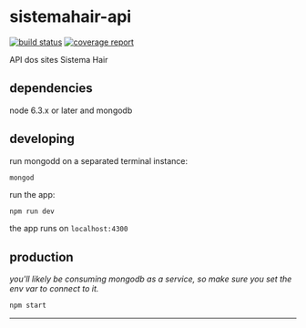 # sistemahair-api

[![build status](https://gitlab.com/ship7software/sistemahair-api/badges/master/build.svg)](https://gitlab.com/ship7software/sistemahair-api/commits/master)
[![coverage report](https://gitlab.com/ship7software/sistemahair-api/badges/master/coverage.svg)](https://gitlab.com/ship7software/sistemahair-api/commits/master)

API dos sites Sistema Hair



## dependencies

node 6.3.x or later and mongodb

## developing

run mongodd on a separated terminal instance:

```
mongod
```

run the app:

```bash
npm run dev
```

the app runs on `localhost:4300`

## production

_you'll likely be consuming mongodb as a service, so make sure you set the env var to connect to it._

```bash
npm start
```





--------------------------------------------------------------------------------
